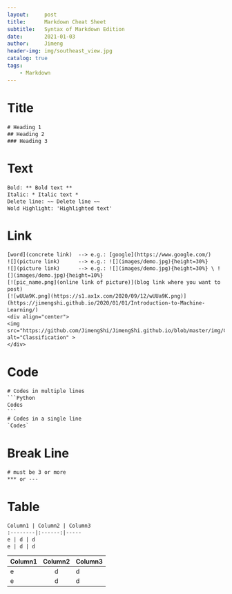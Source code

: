 ```yaml
---
layout:     post
title:      Markdown Cheat Sheet
subtitle:   Syntax of Markdown Edition
date:       2021-01-03
author:     Jimeng
header-img: img/southeast_view.jpg
catalog: true
tags:
    - Markdown
---
```



# Title

    # Heading 1
    ## Heading 2
    ### Heading 3

# Text
    Bold: ** Bold text **
    Italic: * Italic text *
    Delete line: ~~ Delete line ~~
    Wold Highlight: 'Highlighted text'

# Link
    [word](concrete link)  --> e.g.: [google](https://www.google.com/)
    ![](picture link)      --> e.g.: ![](images/demo.jpg){height=30%}
    ![](picture link)      --> e.g.: ![](images/demo.jpg){height=30%} \ ![](images/demo.jpg){height=10%}
    [![pic_name.png](online link of picture)](blog link where you want to post)
    [![wUUa9K.png](https://s1.ax1x.com/2020/09/12/wUUa9K.png)](https://jimengshi.github.io/2020/01/01/Introduction-to-Machine-Learning/)
    <div align="center">
    <img src="https://github.com/JimengShi/JimengShi.github.io/blob/master/img/Classification.png" alt="Classification" >
    </div>
    
# Code
    # Codes in multiple lines
    ```Python
    Codes
    ```
    # Codes in a single line
    `Codes`
    
# Break Line
    # must be 3 or more
    *** or ---
    
# Table
    Column1 | Column2 | Column3
    :--------|:------:|-----
    e | d | d
    e | d | d
Column1 | Column2 | Column3
:--------|:------:|-----
e | d | d
e | d | d
